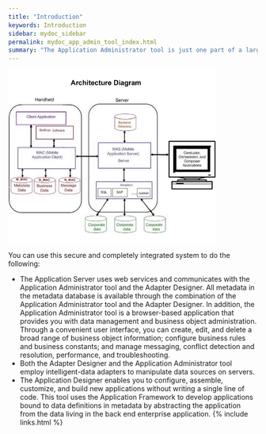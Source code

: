 ```yaml
---
title: "Introduction"
keywords: Introduction
sidebar: mydoc_sidebar
permalink: mydoc_app_admin_tool_index.html
summary: "The Application Administrator tool is just one part of a larger system called the Mobile Application Platform. The following figure illustrates how the Platform and Tools work together."
---
```


<a data-fancybox="gallery" href="images/architecture-diag.png" title="click to enlarge" alt="application administrator architecture diagram">
    <img src="images/architecture-diag.png" style="width: 420px;"/>
</a>

You can use this secure and completely integrated system to do the following:
* The Application Server uses web services and communicates with the Application Administrator tool and the Adapter Designer. All metadata in the metadata database is available through the combination of the Application Administrator tool and the Adapter Designer. In addition, the Application Administrator tool is a browser-based application that provides you with data management and business object administration. Through a convenient user interface, you can create, edit, and delete a broad range of business object information; configure business rules and business constants; and manage messaging, conflict detection and resolution, performance, and troubleshooting.
* Both the Adapter Designer and the Application Administrator tool employ intelligent-data adapters to manipulate data sources on servers.
* The Application Designer enables you to configure, assemble, customize, and build new applications without writing a single line of code. This tool uses the Application Framework to develop applications bound to data definitions in metadata by abstracting the application from the data living in the back end enterprise application.
{% include links.html %}